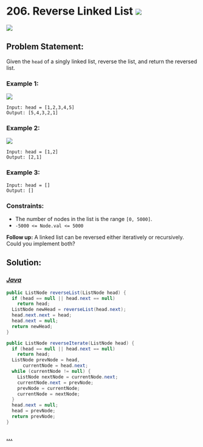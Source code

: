# 206. Reverse Linked List [![][share]](https://leetcode.com/problems/reverse-linked-list)

![][easy]

## Problem Statement:

Given the `head` of a singly linked list, reverse the list, and return the reversed list.

### Example 1:

![](https://assets.leetcode.com/uploads/2021/02/19/rev1ex1.jpg)

```
Input: head = [1,2,3,4,5]
Output: [5,4,3,2,1]
```

### Example 2:

![](https://assets.leetcode.com/uploads/2021/02/19/rev1ex2.jpg)

```
Input: head = [1,2]
Output: [2,1]
```

### Example 3:

```
Input: head = []
Output: []
```

### Constraints:

- The number of nodes in the list is the range `[0, 5000]`.
- `-5000 <= Node.val <= 5000`

**Follow up:** A linked list can be reversed either iteratively or recursively. Could you implement both?

## Solution:

### [_Java_](#)

```java
public ListNode reverseList(ListNode head) {
  if (head == null || head.next == null)
    return head;
  ListNode newHead = reverseList(head.next);
  head.next.next = head;
  head.next = null;
  return newHead;
}

public ListNode reverseIterate(ListNode head) {
  if (head == null || head.next == null)
    return head;
  ListNode prevNode = head,
      currentNode = head.next;
  while (currentNode != null) {
    ListNode nextNode = currentNode.next;
    currentNode.next = prevNode;
    prevNode = currentNode;
    currentNode = nextNode;
  }
  head.next = null;
  head = prevNode;
  return prevNode;
}
```

### [_..._](#)

```

```

<!----------------------------------{ link }--------------------------------->

[share]: https://img.icons8.com/external-anggara-blue-anggara-putra/20/000000/external-share-user-interface-basic-anggara-blue-anggara-putra-2.png
[easy]: https://img.shields.io/badge/Difficulty-Easy-bright.svg
[medium]: https://img.shields.io/badge/Difficulty-Medium-yellow.svg
[hard]: https://img.shields.io/badge/Difficulty-Hard-red.svg
